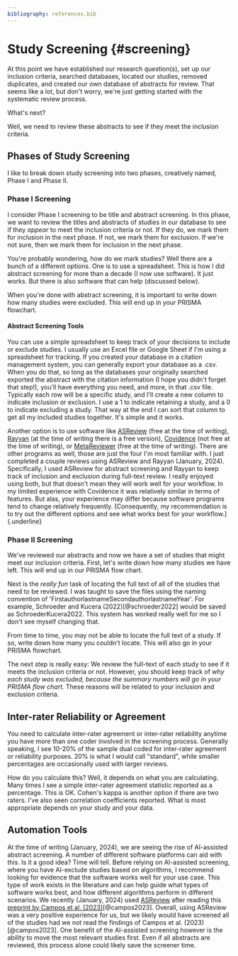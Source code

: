 ```yaml
---
bibliography: references.bib
---
```


# Study Screening {#screening}

At this point we have established our research question(s), set up our inclusion criteria, searched databases, located our studies, removed duplicates, and created our own database of abstracts for review. That seems like a lot, but don't worry, we're just getting started with the systematic review process.

What's next?

Well, we need to review these abstracts to see if they meet the inclusion criteria.

## Phases of Study Screening

I like to break down study screening into two phases, creatively named, Phase I and Phase II.

### Phase I Screening

I consider Phase I screening to be title and abstract screening. In this phase, we want to review the titles and abstracts of studies in our database to see if they *appear* to meet the inclusion criteria or not. If they do, we mark them for inclusion in the next phase. If not, we mark them for exclusion. If we're not sure, then we mark them for inclusion in the next phase.

You're probably wondering, how do we mark studies? Well there are a bunch of a different options. One is to use a spreadsheet. This is how I did abstract screening for more than a decade (I now use software). It just works. But there is also software that can help (discussed below).

When you're done with abstract screening, it is important to write down how many studies were excluded. This will end up in your PRISMA flowchart.

#### Abstract Screening Tools

You can use a simple spreadsheet to keep track of your decisions to include or exclude studies. I usually use an Excel file or Google Sheet if I'm using a spreadsheet for tracking. If you created your database in a citation management system, you can generally export your database as a .csv. When you do that, so long as the databases your originally searched exported the abstract with the citation information (I hope you didn't forget that step!), you'll have everything you need, and more, in that .csv file. Typically each row will be a specific study, and I'll create a new column to indicate inclusion or exclusion. I use a 1 to indicate retaining a study, and a 0 to indicate excluding a study. That way at the end I can sort that column to get all my included studies together. It's simple and it works.

Another option is to use software like [ASReview](https://asreview.nl/) (free at the time of writing), [Rayyan](https://www.rayyan.ai/) (at the time of writing there is a free version), [Covidence](https://www.covidence.org/) (not free at the time of writing), or [MetaReviewer](https://www.metareviewer.org/) (free at the time of writing). There are other programs as well, those are just the four I'm most familiar with. I just completed a couple reviews using ASReview and Rayyan (January, 2024). Specifically, I used ASReview for abstract screening and Rayyan to keep track of inclusion and exclusion during full-text review. I really enjoyed using both, but that doesn't mean they will work well for your workflow. In my limited experience with Covidence it was relatively similar in terms of features. But alas, your experience may differ because software programs tend to change relatively frequently. [Consequently, my recommendation is to try out the different options and see what works best for your workflow.]{.underline}

### Phase II Screening

We've reviewed our abstracts and now we have a set of studies that might meet our inclusion criteria. First, let's write down how many studies we have left. This will end up in our PRISMA flow chart.

Next is the *really fun* task of locating the full text of all of the studies that need to be reviewed. I was taught to save the files using the naming convention of 'FirstauthorlastnameSecondauthorlastnameYear'. For example, Schroeder and Kucera (2022)[@schroeder2022] would be saved as SchroederKucera2022. This system has worked really well for me so I don't see myself changing that.

From time to time, you may not be able to locate the full text of a study. If so, write down how many you couldn't locate. This will also go in your PRISMA flowchart.

The next step is really easy: We review the full-text of each study to see if it meets the inclusion criteria or not. However, you should keep track of *why each study was excluded, because the summary numbers will go in your PRISMA flow chart.* These reasons will be related to your inclusion and exclusion criteria.

## Inter-rater Reliability or Agreement

You need to calculate inter-rater agreement or inter-rater reliability anytime you have more than one coder involved in the screening process. Generally speaking, I see 10-20% of the sample dual coded for inter-rater agreement or reliability purposes. 20% is what I would call "standard", while smaller percentages are occasionally used with larger reviews.

How do you calculate this? Well, it depends on what you are calculating. Many times I see a simple inter-rater agreement statistic reported as a percentage. This is OK. Cohen's kappa is another option if there are two raters. I've also seen correlation coefficients reported. What is most appropriate depends on your study and your data.

## Automation Tools

At the time of writing (January, 2024), we are seeing the rise of AI-assisted abstract screening. A number of different software platforms can aid with this. Is it a good idea? Time will tell. Before relying on AI-assisted screening, where you have AI-exclude studies based on algorithms, I recommend looking for evidence that the software works well for your use case. This type of work exists in the literature and can help guide what types of software works best, and how different algorithms perform in different scenarios. We recently (January, 2024) used [ASReview](https://asreview.nl/) after reading this [preprint by Campos et al. (2023)](https://osf.io/preprints/psyarxiv/fpwc2/download)[@campos2023]. Overall, using ASReview was a very positive experience for us, but we likely would have screened all of the studies had we not read the findings of Campos et al. (2023)[@campos2023]. One benefit of the AI-assisted screening however is the ability to move the most relevant studies first. Even if all abstracts are reviewed, this process alone could likely save the screener time.

